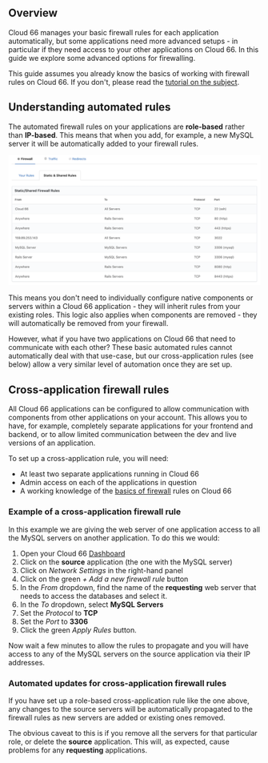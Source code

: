 ## Overview

Cloud 66 manages your basic firewall rules for each application automatically, but some applications need more advanced setups - in particular if they need access to your other applications on Cloud 66. In this guide we explore some advanced options for firewalling.

This guide assumes you already know the basics of working with firewall rules on Cloud 66. If you don't, please read the [tutorial on the subject](/{{page.collection}}/tutorials/firewall-rule.html). 

## Understanding automated rules

The automated firewall rules on your applications are **role-based** rather than **IP-based**. This means that when you add, for example, a new MySQL server it will be automatically added to your firewall rules.

![Firewall rules](/assets/firewall-rules.png "Firewall rules")


This means you don't need to individually configure native components or servers within a Cloud 66 application - they will inherit rules from your existing roles. This logic also applies when components are removed - they will automatically be removed from your firewall.

However, what if you have two applications on Cloud 66 that need to communicate with each other? These basic automated rules cannot automatically deal with that use-case, but our cross-application rules (see below) allow a very similar level of automation once they are set up.

## Cross-application firewall rules

All Cloud 66 applications can be configured to allow communication with components from other applications on your account. This allows you to have, for example, completely separate applications for your frontend and backend, or to allow limited communication between the dev and live versions of an application. 

To set up a cross-application rule, you will need:

- At least two separate applications running in Cloud 66
- Admin access on each of the applications in question
- A working knowledge of the [basics of firewall](/{{page.collection}}/tutorials/firewall-rule.html) rules on Cloud 66

### Example of a cross-application firewall rule

In this example we are giving the web server of one application access to all the MySQL servers on another application. To do this we would:

1. Open your Cloud 66 [Dashboard](https://app.cloud66.com/dashboard)
2. Click on the **source** application (the one with the MySQL server)
3. Click on *Network Settings* in the right-hand panel
4. Click on the green *+ Add a new firewall rule* button
5. In the *From* dropdown, find the name of the **requesting** web server that needs to access the databases and select it.
6. In the *To* dropdown, select **MySQL Servers**
7.  Set the *Protocol* to **TCP**
8. Set the *Port* to **3306** 
9. Click the green *Apply Rules* button.

Now wait a few minutes to allow the rules to propagate and you will have access to any of the MySQL servers on the source application via their IP addresses.

### Automated updates for cross-application firewall rules

If you have set up a role-based cross-application rule like the one above, any changes to the source servers will be automatically propagated to the firewall rules as new servers are added or existing ones removed.

The obvious caveat to this is if you remove all the servers for that particular role, or delete the **source** application. This will, as expected, cause problems for any **requesting** applications.